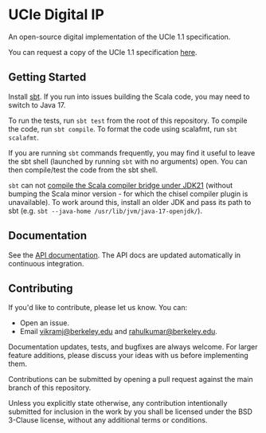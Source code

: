 # UCIe Digital IP

An open-source digital implementation of the UCIe 1.1 specification.

You can request a copy of the UCIe 1.1 specification [here](https://www.uciexpress.org/1-1-spec-download).

## Getting Started

Install [sbt](https://www.scala-sbt.org/).
If you run into issues building the Scala code,
you may need to switch to Java 17.

To run the tests, run `sbt test` from the root of this repository.
To compile the code, run `sbt compile`.
To format the code using scalafmt, run `sbt scalafmt`.

If you are running `sbt` commands frequently, you may find it useful
to leave the sbt shell (launched by running `sbt` with no arguments) open.
You can then compile/test the code from the sbt shell.

`sbt` can not [compile the Scala compiler bridge under JDK21](https://github.com/sbt/sbt/issues/7235) (without bumping the Scala minor version - for which the chisel compiler plugin is unavailable).
To work around this, install an older JDK and pass its path to sbt (e.g. `sbt --java-home /usr/lib/jvm/java-17-openjdk/`).

## Documentation

See the [API documentation](https://ucb-ucie.github.io/uciedigital/edu/berkeley/cs/ucie/digital/index.html).
The API docs are updated automatically in continuous integration.

## Contributing

If you'd like to contribute, please let us know. You can:

- Open an issue.
- Email vikramj@berkeley.edu and rahulkumar@berkeley.edu.

Documentation updates, tests, and bugfixes are always welcome.
For larger feature additions, please discuss your ideas with us before implementing them.

Contributions can be submitted by opening a pull request against the main branch of this repository.

Unless you explicitly state otherwise, any contribution intentionally submitted for inclusion in the work by you shall be licensed under the BSD 3-Clause license, without any additional terms or conditions.
